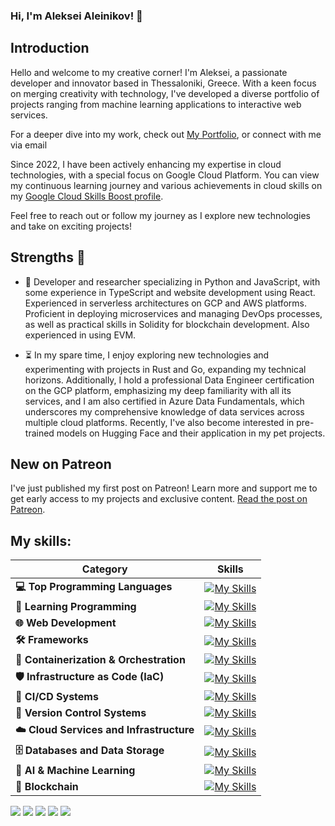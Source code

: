 ### Hi, I'm Aleksei Aleinikov! 👋

## Introduction

Hello and welcome to my creative corner! I'm Aleksei, a passionate developer and innovator based in Thessaloniki, Greece. With a keen focus on merging creativity with technology, I've developed a diverse portfolio of projects ranging from machine learning applications to interactive web services.

For a deeper dive into my work, check out [My Portfolio](https://www.alekseialeinikov.com), or connect with me via email

Since 2022, I have been actively enhancing my expertise in cloud technologies, with a special focus on Google Cloud Platform. You can view my continuous learning journey and various achievements in cloud skills on my [Google Cloud Skills Boost profile](https://www.cloudskillsboost.google/public_profiles/3f0276b2-6903-48d5-adf1-8831d5555c7e).

Feel free to reach out or follow my journey as I explore new technologies and take on exciting projects!

## Strengths 💪

- 🚀 Developer and researcher specializing in Python and JavaScript, with some experience in TypeScript and website development using React. Experienced in serverless architectures on GCP and AWS platforms. Proficient in deploying microservices and managing DevOps processes, as well as practical skills in Solidity for blockchain development. Also experienced in using EVM.

- ⏳ In my spare time, I enjoy exploring new technologies and experimenting with projects in Rust and Go, expanding my technical horizons. Additionally, I hold a professional Data Engineer certification on the GCP platform, emphasizing my deep familiarity with all its services, and I am also certified in Azure Data Fundamentals, which underscores my comprehensive knowledge of data services across multiple cloud platforms. Recently, I've also become interested in pre-trained models on Hugging Face and their application in my pet projects.

## New on Patreon
I've just published my first post on Patreon! Learn more and support me to get early access to my projects and exclusive content. [Read the post on Patreon](https://www.patreon.com/posts/welcome-to-my-107726822?utm_medium=clipboard_copy&utm_source=copyLink&utm_campaign=postshare_creator&utm_content=join_link).


## My skills:

| Category                        | Skills |
|---------------------------------|--------|
| **💻 Top Programming Languages**   | [![My Skills](https://skillicons.dev/icons?i=python,nodejs,ts,swift)](https://skillicons.dev) |
| **📘 Learning Programming**        | [![My Skills](https://skillicons.dev/icons?i=go,rust)](https://skillicons.dev) |
| **🌐 Web Development**             | [![My Skills](https://skillicons.dev/icons?i=react,html,css)](https://skillicons.dev) |
| **🛠️ Frameworks**                  | [![My Skills](https://skillicons.dev/icons?i=flask,fastapi)](https://skillicons.dev) |
| **🐳 Containerization & Orchestration** | [![My Skills](https://skillicons.dev/icons?i=docker,kubernetes)](https://skillicons.dev) |
| **🛡️ Infrastructure as Code (IaC)** | [![My Skills](https://skillicons.dev/icons?i=terraform,ansible)](https://skillicons.dev) |
| **🔁 CI/CD Systems**               | [![My Skills](https://skillicons.dev/icons?i=jenkins)](https://skillicons.dev) |
| **📝 Version Control Systems**     | [![My Skills](https://skillicons.dev/icons?i=git,github,gitlab)](https://skillicons.dev) |
| **☁️ Cloud Services and Infrastructure** | [![My Skills](https://skillicons.dev/icons?i=gcp,aws,azure,openstack,vercel,heroku)](https://skillicons.dev) |
| **🗄️ Databases and Data Storage**  | [![My Skills](https://skillicons.dev/icons?i=mysql,mongodb,postgresql,redis,dynamodb,sqlite,cassandra)](https://skillicons.dev) |
| **🧠 AI & Machine Learning**       | [![My Skills](https://skillicons.dev/icons?i=tensorflow,pytorch,scikkit-learn)](https://skillicons.dev) |
| **🔗 Blockchain**                  | [![My Skills](https://skillicons.dev/icons?i=solidity)](https://skillicons.dev) |


![](http://github-profile-summary-cards.vercel.app/api/cards/profile-details?username=lf3551&theme=dark)
![](http://github-profile-summary-cards.vercel.app/api/cards/repos-per-language?username=lf3551&theme=dark)
![](http://github-profile-summary-cards.vercel.app/api/cards/most-commit-language?username=lf3551&theme=dark)
![](http://github-profile-summary-cards.vercel.app/api/cards/productive-time?username=lf3551&theme=dark&utcOffset=3)
![](http://github-profile-summary-cards.vercel.app/api/cards/stats?username=lf3551&theme=dark)

